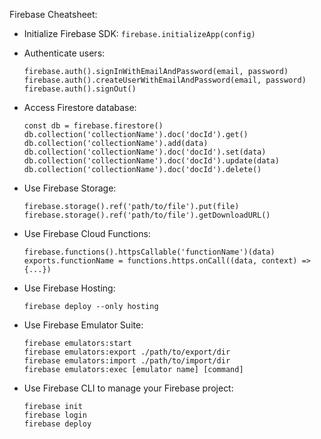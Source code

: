 Firebase Cheatsheet:

- Initialize Firebase SDK: 
    `firebase.initializeApp(config)`

- Authenticate users:
    ```
    firebase.auth().signInWithEmailAndPassword(email, password)
    firebase.auth().createUserWithEmailAndPassword(email, password)
    firebase.auth().signOut()
    ```

- Access Firestore database:
    ```
    const db = firebase.firestore()
    db.collection('collectionName').doc('docId').get()
    db.collection('collectionName').add(data)
    db.collection('collectionName').doc('docId').set(data)
    db.collection('collectionName').doc('docId').update(data)
    db.collection('collectionName').doc('docId').delete()
    ```

- Use Firebase Storage:
    ```
    firebase.storage().ref('path/to/file').put(file)
    firebase.storage().ref('path/to/file').getDownloadURL()
    ```

- Use Firebase Cloud Functions:
    ```
    firebase.functions().httpsCallable('functionName')(data)
    exports.functionName = functions.https.onCall((data, context) => {...})
    ```

- Use Firebase Hosting:
    ```
    firebase deploy --only hosting
    ```

- Use Firebase Emulator Suite:
    ```
    firebase emulators:start
    firebase emulators:export ./path/to/export/dir
    firebase emulators:import ./path/to/import/dir
    firebase emulators:exec [emulator name] [command]
    ```

- Use Firebase CLI to manage your Firebase project:
    ```
    firebase init
    firebase login
    firebase deploy
    ```
